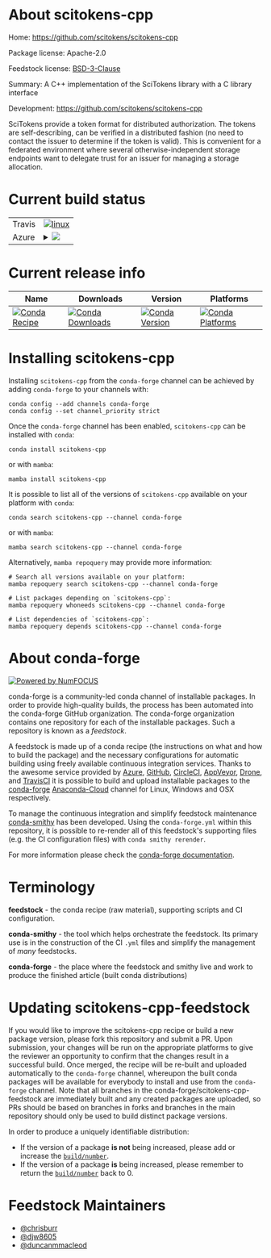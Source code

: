 About scitokens-cpp
===================

Home: https://github.com/scitokens/scitokens-cpp

Package license: Apache-2.0

Feedstock license: [BSD-3-Clause](https://github.com/conda-forge/scitokens-cpp-feedstock/blob/master/LICENSE.txt)

Summary: A C++ implementation of the SciTokens library with a C library interface

Development: https://github.com/scitokens/scitokens-cpp

SciTokens provide a token format for distributed authorization.
The tokens are self-describing, can be verified in a distributed
fashion (no need to contact the issuer to determine if the token is
valid). This is convenient for a federated environment where several
otherwise-independent storage endpoints want to delegate trust for an
issuer for managing a storage allocation.


Current build status
====================


<table><tr>
    <td>Travis</td>
    <td>
      <a href="https://app.travis-ci.com/conda-forge/scitokens-cpp-feedstock">
        <img alt="linux" src="https://img.shields.io/travis/com/conda-forge/scitokens-cpp-feedstock/master.svg?label=Linux">
      </a>
    </td>
  </tr>
    
  <tr>
    <td>Azure</td>
    <td>
      <details>
        <summary>
          <a href="https://dev.azure.com/conda-forge/feedstock-builds/_build/latest?definitionId=12794&branchName=master">
            <img src="https://dev.azure.com/conda-forge/feedstock-builds/_apis/build/status/scitokens-cpp-feedstock?branchName=master">
          </a>
        </summary>
        <table>
          <thead><tr><th>Variant</th><th>Status</th></tr></thead>
          <tbody><tr>
              <td>linux_64_openssl1.1.1</td>
              <td>
                <a href="https://dev.azure.com/conda-forge/feedstock-builds/_build/latest?definitionId=12794&branchName=master">
                  <img src="https://dev.azure.com/conda-forge/feedstock-builds/_apis/build/status/scitokens-cpp-feedstock?branchName=master&jobName=linux&configuration=linux_64_openssl1.1.1" alt="variant">
                </a>
              </td>
            </tr><tr>
              <td>linux_64_openssl3</td>
              <td>
                <a href="https://dev.azure.com/conda-forge/feedstock-builds/_build/latest?definitionId=12794&branchName=master">
                  <img src="https://dev.azure.com/conda-forge/feedstock-builds/_apis/build/status/scitokens-cpp-feedstock?branchName=master&jobName=linux&configuration=linux_64_openssl3" alt="variant">
                </a>
              </td>
            </tr><tr>
              <td>linux_aarch64_openssl1.1.1</td>
              <td>
                <a href="https://dev.azure.com/conda-forge/feedstock-builds/_build/latest?definitionId=12794&branchName=master">
                  <img src="https://dev.azure.com/conda-forge/feedstock-builds/_apis/build/status/scitokens-cpp-feedstock?branchName=master&jobName=linux&configuration=linux_aarch64_openssl1.1.1" alt="variant">
                </a>
              </td>
            </tr><tr>
              <td>linux_aarch64_openssl3</td>
              <td>
                <a href="https://dev.azure.com/conda-forge/feedstock-builds/_build/latest?definitionId=12794&branchName=master">
                  <img src="https://dev.azure.com/conda-forge/feedstock-builds/_apis/build/status/scitokens-cpp-feedstock?branchName=master&jobName=linux&configuration=linux_aarch64_openssl3" alt="variant">
                </a>
              </td>
            </tr><tr>
              <td>linux_ppc64le_openssl1.1.1</td>
              <td>
                <a href="https://dev.azure.com/conda-forge/feedstock-builds/_build/latest?definitionId=12794&branchName=master">
                  <img src="https://dev.azure.com/conda-forge/feedstock-builds/_apis/build/status/scitokens-cpp-feedstock?branchName=master&jobName=linux&configuration=linux_ppc64le_openssl1.1.1" alt="variant">
                </a>
              </td>
            </tr><tr>
              <td>linux_ppc64le_openssl3</td>
              <td>
                <a href="https://dev.azure.com/conda-forge/feedstock-builds/_build/latest?definitionId=12794&branchName=master">
                  <img src="https://dev.azure.com/conda-forge/feedstock-builds/_apis/build/status/scitokens-cpp-feedstock?branchName=master&jobName=linux&configuration=linux_ppc64le_openssl3" alt="variant">
                </a>
              </td>
            </tr><tr>
              <td>osx_64_openssl1.1.1</td>
              <td>
                <a href="https://dev.azure.com/conda-forge/feedstock-builds/_build/latest?definitionId=12794&branchName=master">
                  <img src="https://dev.azure.com/conda-forge/feedstock-builds/_apis/build/status/scitokens-cpp-feedstock?branchName=master&jobName=osx&configuration=osx_64_openssl1.1.1" alt="variant">
                </a>
              </td>
            </tr><tr>
              <td>osx_64_openssl3</td>
              <td>
                <a href="https://dev.azure.com/conda-forge/feedstock-builds/_build/latest?definitionId=12794&branchName=master">
                  <img src="https://dev.azure.com/conda-forge/feedstock-builds/_apis/build/status/scitokens-cpp-feedstock?branchName=master&jobName=osx&configuration=osx_64_openssl3" alt="variant">
                </a>
              </td>
            </tr><tr>
              <td>osx_arm64_openssl1.1.1</td>
              <td>
                <a href="https://dev.azure.com/conda-forge/feedstock-builds/_build/latest?definitionId=12794&branchName=master">
                  <img src="https://dev.azure.com/conda-forge/feedstock-builds/_apis/build/status/scitokens-cpp-feedstock?branchName=master&jobName=osx&configuration=osx_arm64_openssl1.1.1" alt="variant">
                </a>
              </td>
            </tr><tr>
              <td>osx_arm64_openssl3</td>
              <td>
                <a href="https://dev.azure.com/conda-forge/feedstock-builds/_build/latest?definitionId=12794&branchName=master">
                  <img src="https://dev.azure.com/conda-forge/feedstock-builds/_apis/build/status/scitokens-cpp-feedstock?branchName=master&jobName=osx&configuration=osx_arm64_openssl3" alt="variant">
                </a>
              </td>
            </tr>
          </tbody>
        </table>
      </details>
    </td>
  </tr>
</table>

Current release info
====================

| Name | Downloads | Version | Platforms |
| --- | --- | --- | --- |
| [![Conda Recipe](https://img.shields.io/badge/recipe-scitokens--cpp-green.svg)](https://anaconda.org/conda-forge/scitokens-cpp) | [![Conda Downloads](https://img.shields.io/conda/dn/conda-forge/scitokens-cpp.svg)](https://anaconda.org/conda-forge/scitokens-cpp) | [![Conda Version](https://img.shields.io/conda/vn/conda-forge/scitokens-cpp.svg)](https://anaconda.org/conda-forge/scitokens-cpp) | [![Conda Platforms](https://img.shields.io/conda/pn/conda-forge/scitokens-cpp.svg)](https://anaconda.org/conda-forge/scitokens-cpp) |

Installing scitokens-cpp
========================

Installing `scitokens-cpp` from the `conda-forge` channel can be achieved by adding `conda-forge` to your channels with:

```
conda config --add channels conda-forge
conda config --set channel_priority strict
```

Once the `conda-forge` channel has been enabled, `scitokens-cpp` can be installed with `conda`:

```
conda install scitokens-cpp
```

or with `mamba`:

```
mamba install scitokens-cpp
```

It is possible to list all of the versions of `scitokens-cpp` available on your platform with `conda`:

```
conda search scitokens-cpp --channel conda-forge
```

or with `mamba`:

```
mamba search scitokens-cpp --channel conda-forge
```

Alternatively, `mamba repoquery` may provide more information:

```
# Search all versions available on your platform:
mamba repoquery search scitokens-cpp --channel conda-forge

# List packages depending on `scitokens-cpp`:
mamba repoquery whoneeds scitokens-cpp --channel conda-forge

# List dependencies of `scitokens-cpp`:
mamba repoquery depends scitokens-cpp --channel conda-forge
```


About conda-forge
=================

[![Powered by
NumFOCUS](https://img.shields.io/badge/powered%20by-NumFOCUS-orange.svg?style=flat&colorA=E1523D&colorB=007D8A)](https://numfocus.org)

conda-forge is a community-led conda channel of installable packages.
In order to provide high-quality builds, the process has been automated into the
conda-forge GitHub organization. The conda-forge organization contains one repository
for each of the installable packages. Such a repository is known as a *feedstock*.

A feedstock is made up of a conda recipe (the instructions on what and how to build
the package) and the necessary configurations for automatic building using freely
available continuous integration services. Thanks to the awesome service provided by
[Azure](https://azure.microsoft.com/en-us/services/devops/), [GitHub](https://github.com/),
[CircleCI](https://circleci.com/), [AppVeyor](https://www.appveyor.com/),
[Drone](https://cloud.drone.io/welcome), and [TravisCI](https://travis-ci.com/)
it is possible to build and upload installable packages to the
[conda-forge](https://anaconda.org/conda-forge) [Anaconda-Cloud](https://anaconda.org/)
channel for Linux, Windows and OSX respectively.

To manage the continuous integration and simplify feedstock maintenance
[conda-smithy](https://github.com/conda-forge/conda-smithy) has been developed.
Using the ``conda-forge.yml`` within this repository, it is possible to re-render all of
this feedstock's supporting files (e.g. the CI configuration files) with ``conda smithy rerender``.

For more information please check the [conda-forge documentation](https://conda-forge.org/docs/).

Terminology
===========

**feedstock** - the conda recipe (raw material), supporting scripts and CI configuration.

**conda-smithy** - the tool which helps orchestrate the feedstock.
                   Its primary use is in the construction of the CI ``.yml`` files
                   and simplify the management of *many* feedstocks.

**conda-forge** - the place where the feedstock and smithy live and work to
                  produce the finished article (built conda distributions)


Updating scitokens-cpp-feedstock
================================

If you would like to improve the scitokens-cpp recipe or build a new
package version, please fork this repository and submit a PR. Upon submission,
your changes will be run on the appropriate platforms to give the reviewer an
opportunity to confirm that the changes result in a successful build. Once
merged, the recipe will be re-built and uploaded automatically to the
`conda-forge` channel, whereupon the built conda packages will be available for
everybody to install and use from the `conda-forge` channel.
Note that all branches in the conda-forge/scitokens-cpp-feedstock are
immediately built and any created packages are uploaded, so PRs should be based
on branches in forks and branches in the main repository should only be used to
build distinct package versions.

In order to produce a uniquely identifiable distribution:
 * If the version of a package **is not** being increased, please add or increase
   the [``build/number``](https://docs.conda.io/projects/conda-build/en/latest/resources/define-metadata.html#build-number-and-string).
 * If the version of a package **is** being increased, please remember to return
   the [``build/number``](https://docs.conda.io/projects/conda-build/en/latest/resources/define-metadata.html#build-number-and-string)
   back to 0.

Feedstock Maintainers
=====================

* [@chrisburr](https://github.com/chrisburr/)
* [@djw8605](https://github.com/djw8605/)
* [@duncanmmacleod](https://github.com/duncanmmacleod/)

